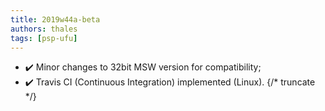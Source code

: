 ```yaml
---
title: 2019w44a-beta
authors: thales
tags: [psp-ufu]
---
```


- ✔️ Minor changes to 32bit MSW version for compatibility;
- ✔️ Travis CI (Continuous Integration) implemented (Linux).
{/* truncate */}